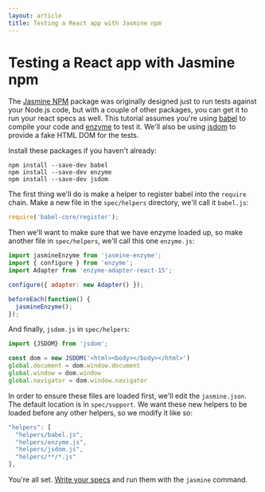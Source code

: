 ```yaml
---
layout: article
title: Testing a React app with Jasmine npm
---
```


# Testing a React app with Jasmine npm

The [Jasmine NPM](/setup/nodejs.html) package was originally designed just to run tests against your Node.js code, but with a couple of other packages, you can get it to run your react specs as well. This tutorial assumes you're using [babel](https://www.npmjs.com/package/babel) to compile your code and [enzyme](https://www.npmjs.com/package/enzyme) to test it. We'll also be using [jsdom](https://www.npmjs.com/package/jsdom) to provide a fake HTML DOM for the tests.

Install these packages if you haven't already:

```
npm install --save-dev babel
npm install --save-dev enzyme
npm install --save-dev jsdom
```

The first thing we'll do is make a helper to register babel into the `require` chain. Make a new file in the `spec/helpers` directory, we'll call it `babel.js`:

```javascript
require('babel-core/register');
```

Then we'll want to make sure that we have enzyme loaded up, so make another file in `spec/helpers`, we'll call this one `enzyme.js`:

```javascript
import jasmineEnzyme from 'jasmine-enzyme';
import { configure } from 'enzyme';
import Adapter from 'enzyme-adapter-react-15';

configure({ adapter: new Adapter() });

beforeEach(function() {
  jasmineEnzyme();
});
```

And finally, `jsdom.js` in `spec/helpers`:

```javascript
import {JSDOM} from 'jsdom';

const dom = new JSDOM('<html><body></body></html>')
global.document = dom.window.document
global.window = dom.window
global.navigator = dom.window.navigator
```

In order to ensure these files are loaded first, we'll edit the `jasmine.json`. The default location is in `spec/support`. We want these new helpers to be loaded before any other helpers, so we modify it like so:

```javascript
"helpers": [
  "helpers/babel.js",
  "helpers/enzyme.js",
  "helpers/jsdom.js",
  "helpers/**/*.js"
],
```

You're all set. [Write your specs](/tutorials/your_first_suite.html) and run them with the `jasmine` command.
